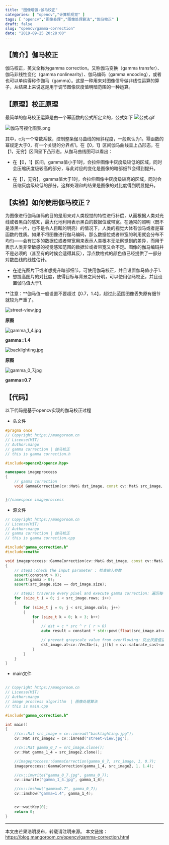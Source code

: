 ```yaml
---
title: "图像增强-伽马校正"
categories: [ "opencv","计算机视觉" ]
tags: [ "opencv","图像处理","图像处理算法","伽马校正" ]
draft: false
slug: "opencv/gamma-correction"
date: "2019-09-25 20:28:00"
---
```


## 【简介】伽马校正

伽马校正，英文全称为gamma correction。又称伽马变换（gamma transfer）、伽马非线性变化（gamma nonlinearity）、伽马编码（gamma encoding），或者也可以单纯得称作伽马（gamma）。这是一种用来对图像信号做非线性运算的算子，从结果上来说这是用于调节图像灰度值明暗范围的一种运算。

## 【原理】校正原理

最简单的伽马校正运算是由一个幂函数的公式所定义的，公式如下
![公式.gif][1]

![伽马可视化图表.png][2]

其中，c为一个常数系数，控制整条伽马曲线的倾斜程度，一般默认为1。幂函数的幂规定大于0，有一个关键的分界点1。在【0，1】区间伽马曲线呈上凸形态，在【1，无穷】区间呈下凸形态。从伽马曲线图可以看出：

- 在【0，1】区间，gamma值小于1时，会拉伸图像中灰度级较低的区域，同时会压缩灰度级较高的部分，与此对应的变化是图像的暗部细节会得到提升。

- 在【1，无穷】，gamma值大于1时，会拉伸图像中灰度级较高的区域，同时会压缩灰度级较低的部分，这样处理和的结果是图像的对比度得到明显提升。

## 【实验】如何使用伽马校正？

为图像进行伽马编码的目的是用来对人类视觉的特性进行补偿，从而根据人类对光线或者黑白的感知，最大化地利用表示黑白的数据位或带宽。在通常的照明（既不是漆黑一片，也不是令人目眩的明亮）的情况下，人类的视觉大体有伽马或者是幂函数的性质。如果不将图像进行伽马编码，那么数据位或者带宽的利用就会分布不均匀——会有过多的数据位或者带宽用来表示人类根本无法察觉到的差异，而用于表示人类非常敏感的视觉感知范围的数据位或者带宽又会不足。图像的伽马编码并不是必须的（甚至有的时候会适得其反），浮点数格式的颜色值已经提供了一部分对数曲线的线性估计。

- 在逆光图片下或者想提升暗部细节，可使用伽马校正，并且设置伽马值小于1.
- 想提高图片的对比度，使得目标与背景之间分明，可以使用伽马校正，并且设置伽马值大于1.

**注意：**伽马值一般设置不要超过【0.7，1.4】，超过此范围图像丢失原有细节就较为严重了。

![street-view.jpg][3]

**原图**

![gamma_1_4.jpg][4]


**gamma=1.4**

![backlighting.jpg][5]


**原图**

![gamma_0_7.jpg][6]


**gamma=0.7**
## 【代码】

以下代码是基于opencv实现的伽马校正过程

- 头文件
```c++
#pragma once
// Copyright https://mangoroom.cn
// License(MIT)
// Author:mango
// gamma correction | 伽马校正
// this is gamma correction.h 

#include<opencv2/opencv.hpp>

namespace imageproccess
{
	// gamma correction 
	void GammaCorrection(cv::Mat& dst_image, const cv::Mat& src_image, const int& constant = 1, const float& gamma = 1);


}//namespace imageproccess
```

- 源文件

```c++
// Copyright https://mangoroom.cn
// License(MIT)
// Author:mango
// gamma correction | 伽马校正
// this is gamma correction.cpp

#include"gamma_correction.h"
#include<cmath>

void imageproccess::GammaCorrection(cv::Mat& dst_image, const cv::Mat& src_image, const int& constant, const float& gamma)
{
	// step1：check the input parameter : 检查输入参数
	assert(constant > 0);
	assert(gamma > 0);
	assert(src_image.size == dst_image.size);

	// step2: traverse every pixel and execute gamma correction: 遍历每个像素点并且执行伽马矫正
	for (size_t i = 0; i < src_image.rows; i++)
	{
		for (size_t j = 0; j < src_image.cols; j++)
		{
			for (size_t k = 0; k < 3; k++)
			{
				// dst = c * src ^ r ( r > 0)
				auto result = constant * std::pow((float)src_image.at<cv::Vec3b>(i, j)[k]/255.0, gamma) * 255;

				// prevent grayscale value from overflowing: 防止灰度值溢出
				dst_image.at<cv::Vec3b>(i, j)[k] = cv::saturate_cast<uchar>(result);
			}
		}
	}
}
```

- main文件

```c++

// Copyright https://mangoroom.cn
// License(MIT)
// Author:mango
// image proccess algorithm  | 图像处理算法
// this is main.cpp

#include"gamma_correction.h"

int main()
{
	//cv::Mat src_image = cv::imread("backlighting.jpg");
	cv::Mat src_image2 = cv::imread("street-view.jpg");

	//cv::Mat gamma_0_7 = src_image.clone();
	cv::Mat gamma_1_4 = src_image2.clone();

	//imageproccess::GammaCorrection(gamma_0_7, src_image, 1, 0.7);
	imageproccess::GammaCorrection(gamma_1_4, src_image2, 1, 1.4);

	//cv::imwrite("gamma_0_7.jpg", gamma_0_7);
	cv::imwrite("gamma_1_4.jpg", gamma_1_4);

	//cv::imshow("gamma=0.7", gamma_0_7);
	cv::imshow("gamma=1.4", gamma_1_4);


	cv::waitKey(0);
	return 0;
}


```

--- 

本文由芒果浩明发布，转载请注明来源。
本文链接：https://blog.mangoroom.cn/opencv/gamma-correction.html

  [1]: https://mangoroom.cn/usr/uploads/2019/09/2617523030.gif
  [2]: https://mangoroom.cn/usr/uploads/2019/09/1173903675.png
  [3]: https://mangoroom.cn/usr/uploads/2019/09/3296282059.jpg
  [4]: https://mangoroom.cn/usr/uploads/2019/09/264603420.jpg
  [5]: https://mangoroom.cn/usr/uploads/2019/09/2441819041.jpg
  [6]: https://mangoroom.cn/usr/uploads/2019/09/3348730443.jpg